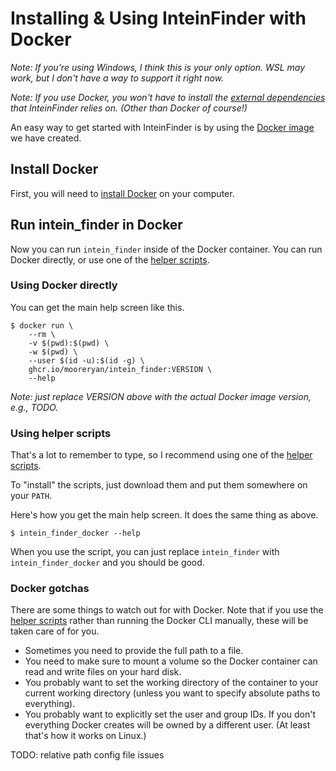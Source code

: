 # Installing & Using InteinFinder with Docker

*Note: If you're using Windows, I think this is your only option.  WSL may work, but I don't have a way to support it right now.*

*Note: If you use Docker, you won't have to install the [external dependencies](./installing-external-dependencies.md) that InteinFinder relies on.  (Other than Docker of course!)*

An easy way to get started with InteinFinder is by using the [Docker image](https://github.com/mooreryan/ocaml_docker_images/pkgs/container/intein_finder) we have created.

## Install Docker

First, you will need to [install Docker](https://docs.docker.com/get-docker/) on your computer.

## Run intein_finder in Docker

Now you can run `intein_finder` inside of the Docker container.  You can run Docker directly, or use one of the [helper scripts](TODO).

### Using Docker directly

You can get the main help screen like this.

```
$ docker run \
    --rm \
    -v $(pwd):$(pwd) \
    -w $(pwd) \
    --user $(id -u):$(id -g) \
    ghcr.io/mooreryan/intein_finder:VERSION \
    --help
```

*Note: just replace VERSION above with the actual Docker image version, e.g., TODO.*

### Using helper scripts

That's a lot to remember to type, so I recommend using one of the [helper scripts](TODO).

To "install" the scripts, just download them and put them somewhere on your `PATH`.

Here's how you get the main help screen.  It does the same thing as above.

```
$ intein_finder_docker --help
```

When you use the script, you can just replace `intein_finder` with `intein_finder_docker` and you should be good.

### Docker gotchas

There are some things to watch out for with Docker.  Note that if you use the [helper scripts](https://github.com/mooreryan/ocaml_docker_images/tree/main/intein_finder/intein_finder/scripts) rather than running the Docker CLI manually, these will be taken care of for you.

* Sometimes you need to provide the full path to a file.
* You need to make sure to mount a volume so the Docker container can read and write files on your hard disk.
* You probably want to set the working directory of the container to your current working directory (unless you want to specify absolute paths to everything).
* You probably want to explicitly set the user and group IDs.  If you don't everything Docker creates will be owned by a different user.  (At least that's how it works on Linux.)

TODO: relative path config file issues
